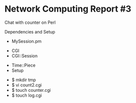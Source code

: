 Network Computing Report #3
==========================

Chat with counter on Perl

Dependencies and Setup
* MySession.pm
 - CGI
 - CGI::Session
* Time::Piece
* Setup
 - $ mkdir tmp
 - $ vi count2.cgi
 - $ touch counter.cgi
 - $ touch log.cgi


